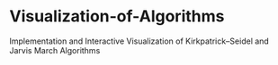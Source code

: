 # Visualization-of-Algorithms
Implementation and Interactive Visualization of Kirkpatrick–Seidel and Jarvis March Algorithms
